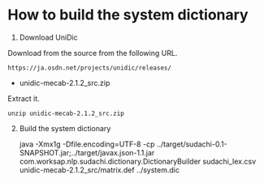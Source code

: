 # How to build the system dictionary

1. Download UniDic

Download from the source from the following URL.

    https://ja.osdn.net/projects/unidic/releases/

- unidic-mecab-2.1.2_src.zip

Extract it.

    unzip unidic-mecab-2.1.2_src.zip

2. Build the system dictionary

    java -Xmx1g -Dfile.encoding=UTF-8 -cp ../target/sudachi-0.1-SNAPSHOT.jar;../target/javax.json-1.1.jar com.worksap.nlp.sudachi.dictionary.DictionaryBuilder sudachi_lex.csv unidic-mecab-2.1.2_src/matrix.def ../system.dic

